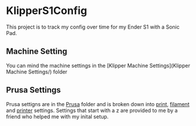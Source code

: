 # KlipperS1Config

This project is to track my config over time for my Ender S1 with a Sonic Pad.

## Machine Setting

You can mind the machine settings in the [Klipper Machine Settings](Klipper Machine Settings/) folder

## Prusa Settings 

Prusa settigns are in the [Prusa](Prusa/) folder and is broken down into [print](Prusa/print), [filament](Prusa/filament) and [printer](Prusa/printer) settings. Settings that start with a z are provided to me by a friend who helped me with my inital setup. 